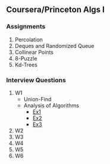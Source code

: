 ## Coursera/Princeton Algs I

### Assignments
  1. Percolation
  2. Deques and Randomized Queue
  3. Collinear Points
  4. 8-Puzzle
  5. Kd-Trees
  
### Interview Questions
1. W1
   * Union-Find
   * Analysis of Algorithms
     - [Ex1](https://github.com/PedroASA/AlgsI/tree/IntQuestW1/InterviewQuestions/W1/AnalysisOfAlgorithms/Ex1)
     - [Ex2]()
     - [Ex3](https://github.com/PedroASA/AlgsI/tree/IntQuestW1/InterviewQuestions/W1/AnalysisOfAlgorithms/Ex3)
2. W2
3. W3
4. W4
5. W5
6. W6
